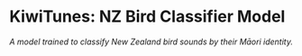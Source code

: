 # KiwiTunes: NZ Bird Classifier Model
*A model trained to classify New Zealand bird sounds by their Māori identity.*

